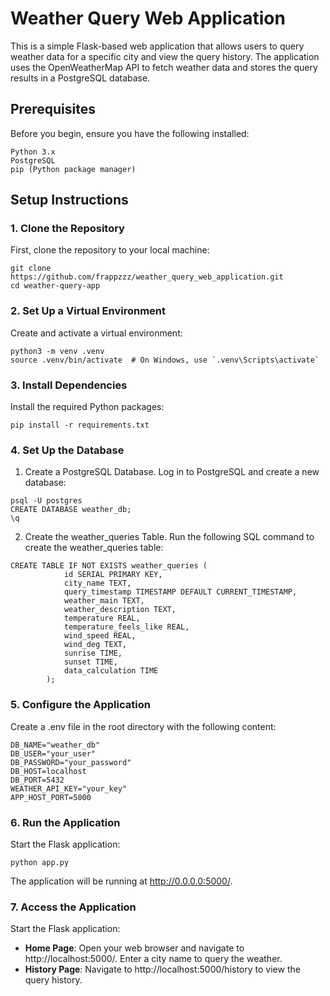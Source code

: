 # Weather Query Web Application
This is a simple Flask-based web application that allows users to query weather data for a specific city and view the query history. The application uses the OpenWeatherMap API to fetch weather data and stores the query results in a PostgreSQL database.

## Prerequisites

Before you begin, ensure you have the following installed:
```commandline
Python 3.x
PostgreSQL
pip (Python package manager)
```

## Setup Instructions

### 1. Clone the Repository
First, clone the repository to your local machine:
```commandline
git clone https://github.com/frappzzz/weather_query_web_application.git
cd weather-query-app
```
### 2. Set Up a Virtual Environment
Create and activate a virtual environment:
```commandline
python3 -m venv .venv
source .venv/bin/activate  # On Windows, use `.venv\Scripts\activate`
```
### 3. Install Dependencies
Install the required Python packages:
```commandline
pip install -r requirements.txt
```
### 4. Set Up the Database
1. Create a PostgreSQL Database. Log in to PostgreSQL and create a new database:
```commandline
psql -U postgres
CREATE DATABASE weather_db;
\q
```
2. Create the weather_queries Table. Run the following SQL command to create the weather_queries table:
```commandline
CREATE TABLE IF NOT EXISTS weather_queries (
            id SERIAL PRIMARY KEY,
            city_name TEXT,
            query_timestamp TIMESTAMP DEFAULT CURRENT_TIMESTAMP,
            weather_main TEXT,
            weather_description TEXT,
            temperature REAL,
            temperature_feels_like REAL,
            wind_speed REAL,
            wind_deg TEXT,
            sunrise TIME,
            sunset TIME,
            data_calculation TIME
        );
```
### 5. Configure the Application
Create a .env file in the root directory with the following content:
```commandline
DB_NAME="weather_db"
DB_USER="your_user"
DB_PASSWORD="your_password"
DB_HOST=localhost
DB_PORT=5432
WEATHER_API_KEY="your_key"
APP_HOST_PORT=5000
```
### 6. Run the Application
Start the Flask application:
```commandline
python app.py
```
The application will be running at http://0.0.0.0:5000/.
### 7. Access the Application
Start the Flask application:
- **Home Page**: Open your web browser and navigate to http://localhost:5000/. Enter a city name to query the weather.
- **History Page**: Navigate to http://localhost:5000/history to view the query history.